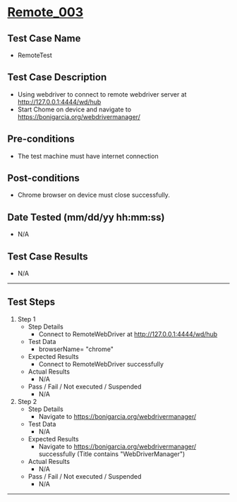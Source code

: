 # [Remote_003](https://github.com/bonigarcia/webdrivermanager-examples/tree/master/src/test/java/io/github/bonigarcia/wdm/test/remote/RemoteTest.java)
## Test Case Name
* RemoteTest
## Test Case Description
* Using webdriver to connect to remote webdriver server at http://127.0.0.1:4444/wd/hub
* Start Chome on device and navigate to https://bonigarcia.org/webdrivermanager/
## Pre-conditions
* The test machine must have internet connection
## Post-conditions
* Chrome browser on device must close successfully.
## Date Tested (mm/dd/yy hh:mm:ss)
* N/A
## Test Case Results
* N/A
---
## Test Steps
1. Step 1
	* Step Details
		* Connect to RemoteWebDriver at http://127.0.0.1:4444/wd/hub
	* Test Data
		* browserName= "chrome"
	* Expected Results
		* Connect to RemoteWebDriver successfully
	* Actual Results
		* N/A
	* Pass / Fail / Not executed / Suspended
		* N/A
2. Step 2
	* Step Details
		* Navigate to https://bonigarcia.org/webdrivermanager/
	* Test Data
		* N/A
	* Expected Results
		* Navigate to https://bonigarcia.org/webdrivermanager/ successfully (Title contains "WebDriverManager")
	* Actual Results
		* N/A
	* Pass / Fail / Not executed / Suspended
		* N/A
---
